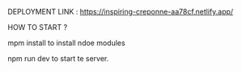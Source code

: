 DEPLOYMENT LINK : https://inspiring-creponne-aa78cf.netlify.app/

HOW TO START ?

mpm install to install ndoe modules

npm run dev to start te server.
